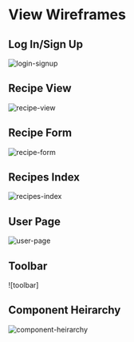 # View Wireframes

## Log In/Sign Up
![login-signup]

## Recipe View
![recipe-view]

## Recipe Form
![recipe-form]

## Recipes Index
![recipes-index]

## User Page
![user-page]

## Toolbar
![toolbar]

## Component Heirarchy
![component-heirarchy]

[login-signup]: ./wireframes/01.JPG
[recipe-view]: ./wireframes/02.JPG
[recipe-form]: ./wireframes/03.JPG
[recipes-index]: ./wireframes/04.JPG
[user-page]: ./wireframes/05.JPG
[toobar]: ./wireframes/06.JPG
[component-heirarchy]: ./wireframes/07.JPG
